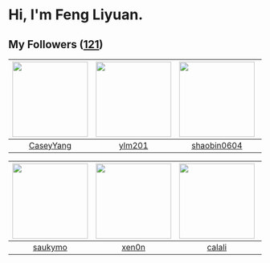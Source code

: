 # Hi, I'm Feng Liyuan.

## My Followers ([121](https://github.com/SunRunAway?tab=followers))

| <img src="https://avatars.githubusercontent.com/u/2445114?v=4" width="150" height="150" /> | <img src="https://avatars.githubusercontent.com/u/588162?v=4" width="150" height="150" /> | <img src="https://avatars.githubusercontent.com/u/10383?v=4" width="150" height="150" /> | <img src="https://avatars.githubusercontent.com/u/3843588?v=4" width="150" height="150" /> |
| :----------------------------------------------------------------------------------------: | :---------------------------------------------------------------------------------------: | :--------------------------------------------------------------------------------------: | :----------------------------------------------------------------------------------------: |
|                          [CaseyYang](https://github.com/CaseyYang)                         |                            [ylm201](https://github.com/ylm201)                            |                       [shaobin0604](https://github.com/shaobin0604)                      |                             [momaek](https://github.com/momaek)                            |

| <img src="https://avatars.githubusercontent.com/u/5670704?v=4" width="150" height="150" /> | <img src="https://avatars.githubusercontent.com/u/1175567?v=4" width="150" height="150" /> | <img src="https://avatars.githubusercontent.com/u/15995588?v=4" width="150" height="150" /> | <img src="https://avatars.githubusercontent.com/u/8664695?v=4" width="150" height="150" /> |
| :----------------------------------------------------------------------------------------: | :----------------------------------------------------------------------------------------: | :-----------------------------------------------------------------------------------------: | :----------------------------------------------------------------------------------------: |
|                            [saukymo](https://github.com/saukymo)                           |                              [xen0n](https://github.com/xen0n)                             |                             [calali](https://github.com/calali)                             |                        [landylee007](https://github.com/landylee007)                       |